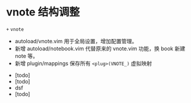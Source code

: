 # vnote 结构调整
`+` `vnote`

* autoload/vnote.vim 用于全局设置，增加配置管理。
* 新增 autoload/notebook.vim 代替原来的 vnote.vim 功能，换 book 新建 note 等。
* 新增 plugin/mappings 保存所有 `<plug>(VNOTE_)` 虚拟映射

- [todo] 
- [todo] 
- dsf
- [todo]
